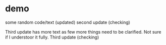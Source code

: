 # demo

some random code/text (updated)
second update (checking)


Third update has more text as few more things need to be clarified. Not sure if I understoor it fully. 
Third update (checking)
